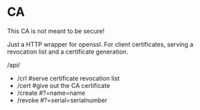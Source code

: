 # CA

This CA is not meant to be secure!

Just a HTTP wrapper for openssl.
For client certificates, serving a revocation list and a certificate generation.

/api/

* /crl #serve certificate revocation list
* /cert #give out the CA certificate
* /create #?=name=name
* /revoke #?=serial=serialnumber
